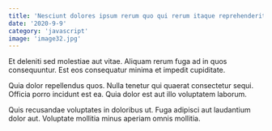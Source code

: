 ```yaml
---
title: 'Nesciunt dolores ipsum rerum quo qui rerum itaque reprehenderit.'
date: '2020-9-9'
category: 'javascript'
image: 'image32.jpg'
---
```


Et deleniti sed molestiae aut vitae. Aliquam rerum fuga ad in quos consequuntur. Est eos consequatur minima et impedit cupiditate.
 Quia dolor repellendus quos. Nulla tenetur qui quaerat consectetur sequi. Officia porro incidunt est ea. Quia dolor est aut illo voluptatem laborum.
 Quis recusandae voluptates in doloribus ut. Fuga adipisci aut laudantium dolor aut. Voluptate mollitia minus aperiam omnis mollitia.
